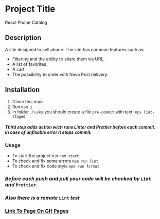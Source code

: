 # Project Title
React Phone Catalog

## Description
A site designed to sell phone. The site has common features such as:
- Filtering and the ability to share them via URL.
- A list of favorites.
- A cart.
- The possibility to order with Nova Post delivery.

## Installation
1. Clone this repo
2. Run ```npm i```
3. In folder `.husky` you should create a file `pre-commit` with text: `npx lint-staged`

##### Third step adds action wich runs Linter and Prettier before each commit. In case of unfixable error it stops commit.

### Usage
- To start the project run `npm start`
- To check and fix some errors `npm run lint`
- To check and fix code style `npm run format`

### **_Before each push and pull your code will be checked by_ `Lint` _and_ `Prettier`.**
### **_Also there is a remote_ `Lint` _test_**



### [Link To Page On GH Pages](https://fs-aug24-error-402.github.io/react_phone-catalog/)

